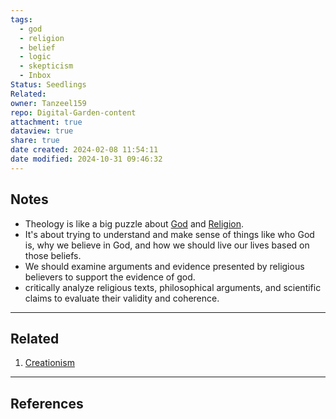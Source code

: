 ```yaml
---
tags:
  - god
  - religion
  - belief
  - logic
  - skepticism
  - Inbox
Status: Seedlings
Related: 
owner: Tanzeel159
repo: Digital-Garden-content
attachment: true
dataview: true
share: true
date created: 2024-02-08 11:54:11
date modified: 2024-10-31 09:46:32
---
```

## Notes
- Theology is like a big puzzle about [God](God.md) and [Religion](Religion.md).
- It's about trying to understand and make sense of things like who God is, why we believe in God, and how we should live our lives based on those beliefs.
- We should examine arguments and evidence presented by religious believers to support the evidence of god.
- critically analyze religious texts, philosophical arguments, and scientific claims to evaluate their validity and coherence.

---
## Related

1) [Creationism](./Creationism.md#)

---
## References

